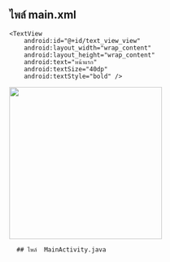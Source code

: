 ## ไพล์ main.xml


<RelativeLayout xmlns:android="http://schemas.android.com/apk/res/android"
    xmlns:tools="http://schemas.android.com/tools"
    android:layout_width="match_parent"
    android:layout_height="match_parent">
    
    <TextView
        android:id="@+id/text_view_view"
        android:layout_width="wrap_content"
        android:layout_height="wrap_content"
        android:text="หน้าแรก"
        android:textSize="40dp"
        android:textStyle="bold" />

</RelativeLayout>

  <img src="http://i.imgur.com/gY8eXaj.jpg" width="300"> 
  
      ## ไพล์  MainActivity.java
     
